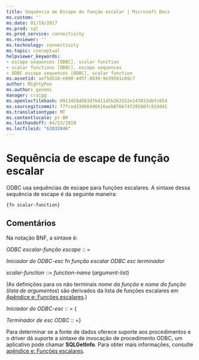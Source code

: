 ```yaml
---
title: Sequência de Escape de função escalar | Microsoft Docs
ms.custom: ''
ms.date: 01/19/2017
ms.prod: sql
ms.prod_service: connectivity
ms.reviewer: ''
ms.technology: connectivity
ms.topic: conceptual
helpviewer_keywords:
- escape sequences [ODBC], scalar function
- scalar functions [ODBC], escape sequences
- ODBC escape sequences [ODBC], scalar function
ms.assetid: aaf5d516-e090-445f-8839-9e39581c69c7
author: MightyPen
ms.author: genemi
manager: craigg
ms.openlocfilehash: 0913458d683d7641145b262552e147033dbfc054
ms.sourcegitcommit: f7fced330b64d6616aeb8766747295807c92dd41
ms.translationtype: MT
ms.contentlocale: pt-BR
ms.lasthandoff: 04/23/2019
ms.locfileid: "63032846"
---
```

# <a name="scalar-function-escape-sequence"></a>Sequência de escape de função escalar
ODBC usa sequências de escape para funções escalares. A sintaxe dessa sequência de escape é da seguinte maneira:  
  
```  
{fn scalar-function}  
```  
  
## <a name="remarks"></a>Comentários  
 Na notação BNF, a sintaxe é:  
  
 *ODBC escalar-função escape* :: =  
  
 *Iniciador do ODBC-esc* fn *função escalar ODBC esc terminador*  
  
 *scalar-function* ::= *function-name* (*argument-list*)  
  
 (As definições para os não terminais *nome da função* e *nome da função* (*lista de argumentos*) são derivados da lista de funções escalares em [ Apêndice e: Funções escalares](../../../odbc/reference/appendixes/appendix-e-scalar-functions.md).)  
  
 *Iniciador do ODBC-esc* :: = {  
  
 *Terminador de esc ODBC* :: =}  
  
 Para determinar se a fonte de dados oferece suporte aos procedimentos e o driver dá suporte a sintaxe de invocação de procedimento ODBC, um aplicativo pode chamar **SQLGetInfo**. Para obter mais informações, consulte [apêndice e: Funções escalares](../../../odbc/reference/appendixes/appendix-e-scalar-functions.md).
